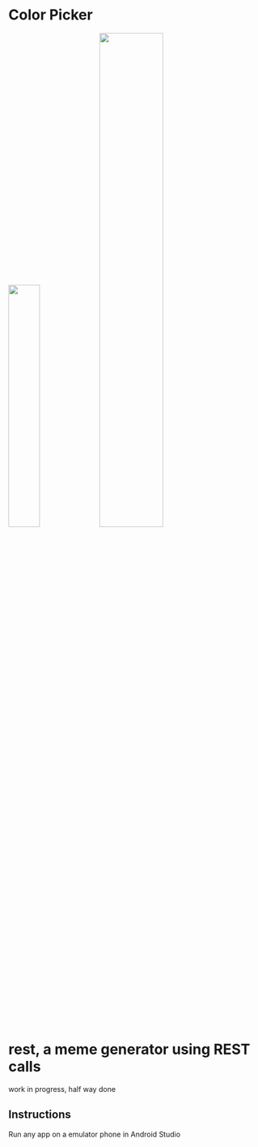 # Color Picker

<img src="https://i.ibb.co/j3vY4NJ/cp-portrait-mode.png" width="35%"/>
<img src="https://i.ibb.co/12MLVsh/cp-landscape-mode.png" width="50%"/>

# rest, a meme generator using REST calls
work in progress, half way done

## Instructions
Run any app on a emulator phone in Android Studio
